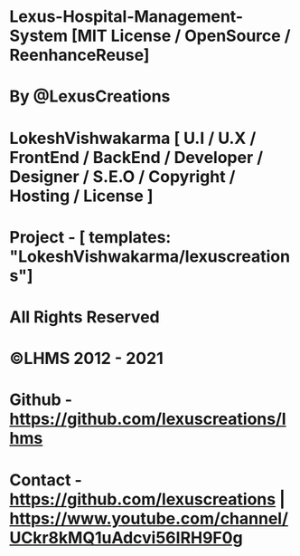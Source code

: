# Lexus-Hospital-Management-System [MIT License / OpenSource / ReenhanceReuse]
# By @LexusCreations
# LokeshVishwakarma [ U.I / U.X / FrontEnd / BackEnd / Developer / Designer / S.E.O / Copyright / Hosting / License ]
# Project - [ templates: "LokeshVishwakarma/lexuscreations"]
# All Rights Reserved
# ©LHMS 2012 - 2021
# Github - https://github.com/lexuscreations/lhms
# Contact - https://github.com/lexuscreations | https://www.youtube.com/channel/UCkr8kMQ1uAdcvi56IRH9F0g